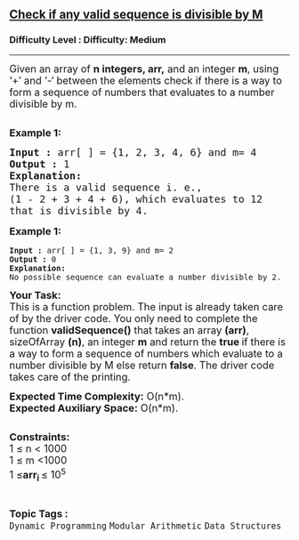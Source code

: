 <h2><a href="https://www.geeksforgeeks.org/problems/check-if-any-valid-sequence-is-divisible-by-m1114/1?page=18&difficulty=Medium&status=unsolved,attempted&sortBy=accuracy">Check if any valid sequence is divisible by M</a></h2><h3>Difficulty Level : Difficulty: Medium</h3><hr><div class="problems_problem_content__Xm_eO"><p><span style="font-size: 18px;">Given an array of <strong>n integers, arr,</strong> and an integer <strong>m</strong>, using ‘+’ and ‘-‘ between the elements check if there is a way to form a sequence of numbers that evaluates to a number divisible by m.</span><br>&nbsp;</p>
<p><span style="font-size: 18px;"><strong>Example 1:</strong></span></p>
<pre><span style="font-size: 18px;"><strong>Input :</strong> arr[ ] = {1, 2, 3, 4, 6} and m= 4
<strong>Output :</strong> 1
<strong>Explanation:</strong>
There is a valid sequence i. e., 
(1 - 2 + 3 + 4 + 6), which evaluates to 12 
that is divisible by 4.</span></pre>
<p style="font-family: -apple-system, BlinkMacSystemFont, 'Segoe UI', Roboto, Oxygen, Ubuntu, Cantarell, 'Open Sans', 'Helvetica Neue', sans-serif; font-size: medium; white-space: normal;"><span style="font-size: 18px;"><strong>Example 1:</strong></span></p>
<pre><strong>Input :</strong> arr[ ] = {1, 3, 9} and m= 2<br><strong>Output :</strong> 0
<strong>Explanation:</strong>
No possible sequence can evaluate a number divisible by 2.</pre>
<p><span style="font-size: 18px;"><strong>Your Task:</strong><br>This is a function problem. The input is already taken care of by the driver code. You only need to complete the function <strong>validSequence()</strong> that takes an array <strong>(arr)</strong>, sizeOfArray <strong>(n)</strong>, an integer <strong>m</strong>&nbsp;and return the <strong>true&nbsp;</strong>if there is a way to form a sequence of numbers which evaluate to a number divisible by M&nbsp;else return <strong>false</strong>. The driver code takes care of the printing.</span></p>
<p><span style="font-size: 18px;"><strong>Expected Time Complexity:</strong> O(n*m).<br><strong>Expected Auxiliary Space:</strong> O(n*m).</span><br>&nbsp;</p>
<p><span style="font-size: 18px;"><strong>Constraints:</strong><br>1 ≤ n &lt; 1000<br>1 ≤ m &lt;1000<br>1&nbsp;</span><span style="font-size: 18px;">≤<strong>arr<sub>i&nbsp;</sub></strong></span><span style="font-size: 18px;">≤ 10<sup>5</sup></span></p></div><br><p><span style=font-size:18px><strong>Topic Tags : </strong><br><code>Dynamic Programming</code>&nbsp;<code>Modular Arithmetic</code>&nbsp;<code>Data Structures</code>&nbsp;
